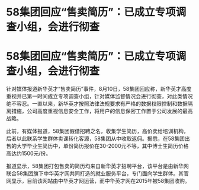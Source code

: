# 58集团回应“售卖简历”：已成立专项调查小组，会进行彻查

# 58集团回应“售卖简历”：已成立专项调查小组，会进行彻查

针对媒体报道新华英才“售卖简历”事件，8月10日，58集团回应称，新华英才高度重视并已第一时间成立专项调查小组，针对媒体监督情况会进行彻查，对此类情况绝不容忍。一直以来，新华英才按照法律法规要求有严格的数据权限控制和数据隔离措施，公司高度重视信息安全工作，将用户的信息保密工作置于公司发展的最高战略。

此前，有媒体报道，58集团假借招聘之名，收集学生简历，高价卖给培训机构，后者以此联系学生群体卖课转化客源，58集团从中收取返佣。据悉，在58集团出售的大学毕业生简历中，单份简历报价在30-2000元不等，其中博士生简历价格高达约1500元/份。

报道显示，58集团打包售卖的简历均来自新华英才招聘平台，该平台是由新华网联合58集团旗下中华英才网共同打造的就业服务平台，专门面向学生群体。其官网显示，目前该网站由中华英才网运营，而中华英才网在2015年被58集团收购。

